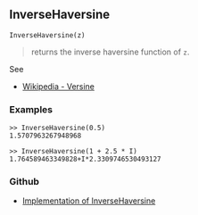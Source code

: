 ## InverseHaversine

```
InverseHaversine(z)
```

> returns the inverse haversine function of `z`.


See
* [Wikipedia - Versine](https://en.wikipedia.org/wiki/Versine#ahav)


### Examples
```
>> InverseHaversine(0.5)
1.5707963267948968 

>> InverseHaversine(1 + 2.5 * I)
1.764589463349828+I*2.3309746530493127 
```
   

### Github

* [Implementation of InverseHaversine](https://github.com/axkr/symja_android_library/blob/master/symja_android_library/matheclipse-core/src/main/java/org/matheclipse/core/builtin/ExpTrigsFunctions.java#L2213) 

